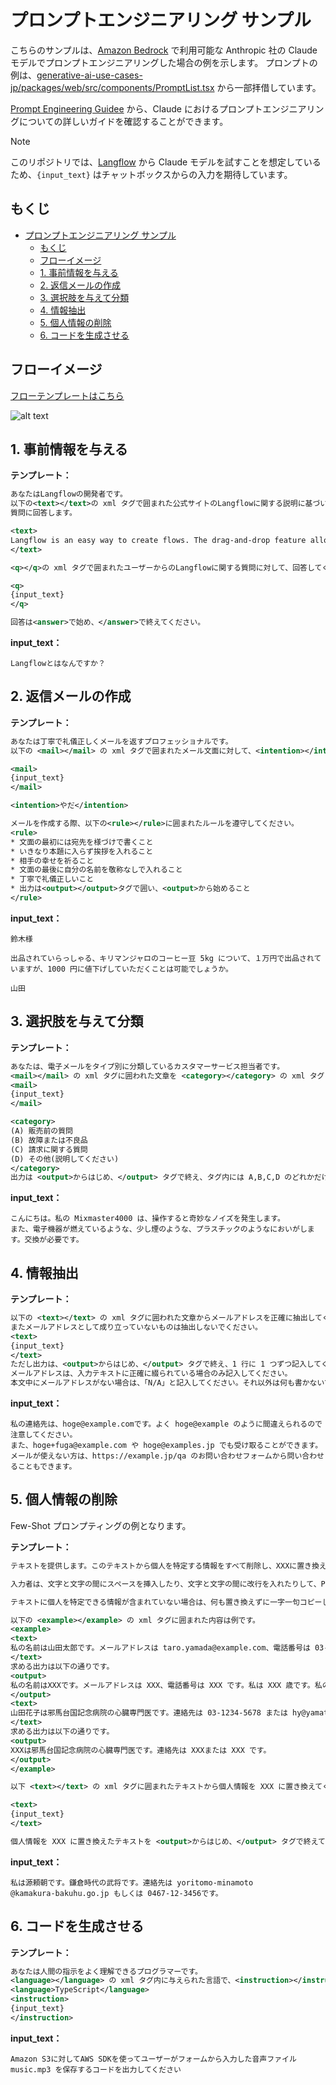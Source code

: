 # プロンプトエンジニアリング サンプル

こちらのサンプルは、[Amazon Bedrock](https://aws.amazon.com/jp/bedrock/?gclid=CjwKCAiA0PuuBhBsEiwAS7fsNW-hGK29vXE1lnYK9YASt7TXiklI_RR7qF6vzAF4n-1tWC0WjzgU-hoC_z8QAvD_BwE&trk=07e11748-d254-4d68-b9eb-c40a095bfc9d&sc_channel=ps&ef_id=CjwKCAiA0PuuBhBsEiwAS7fsNW-hGK29vXE1lnYK9YASt7TXiklI_RR7qF6vzAF4n-1tWC0WjzgU-hoC_z8QAvD_BwE:G:s&s_kwcid=AL!4422!3!692062154777!e!!g!!amazon%20bedrock!21048268287!157173579577) で利用可能な Anthropic 社の Claude モデルでプロンプトエンジニアリングした場合の例を示します。
プロンプトの例は、[generative-ai-use-cases-jp/packages/web/src/components/PromptList.tsx](https://github.com/aws-samples/generative-ai-use-cases-jp/blob/03a2f7f31af1f334c7968e362f3b6b6751471a75/packages/web/src/components/PromptList.tsx) から一部拝借しています。

[Prompt Engineering Guidee](https://www.promptingguide.ai/jp) から、Claude におけるプロンプトエンジニアリングについての詳しいガイドを確認することができます。

> [!NOTE]
> このリポジトリでは、[Langflow](https://www.langflow.org/) から Claude モデルを試すことを想定しているため、`{input_text}` はチャットボックスからの入力を期待しています。

## もくじ

- [プロンプトエンジニアリング サンプル](#プロンプトエンジニアリング-サンプル)
  - [もくじ](#もくじ)
  - [フローイメージ](#フローイメージ)
  - [1. 事前情報を与える](#1-事前情報を与える)
  - [2. 返信メールの作成](#2-返信メールの作成)
  - [3. 選択肢を与えて分類](#3-選択肢を与えて分類)
  - [4. 情報抽出](#4-情報抽出)
  - [5. 個人情報の削除](#5-個人情報の削除)
  - [6. コードを生成させる](#6-コードを生成させる)

## フローイメージ
[フローテンプレートはこちら](https://github.com/yosse95aiSandBox/prompt-examples/blob/main/sample-flows/2.%20custom-prompt.json)

![alt text](image.png)

## 1. 事前情報を与える

**テンプレート：**

```xml
あなたはLangflowの開発者です。
以下の<text></text>の xml タグで囲まれた公式サイトのLangflowに関する説明に基づいて
質問に回答します。

<text>
Langflow is an easy way to create flows. The drag-and-drop feature allows quick and effortless experimentation, while the built-in chat interface facilitates real-time interaction. It provides options to edit prompt parameters, create chains and agents, track thought processes, and export flows.
</text>

<q></q>の xml タグで囲まれたユーザーからのLangflowに関する質問に対して、回答してください。

<q>
{input_text}
</q>

回答は<answer>で始め、</answer>で終えてください。
```

**input_text：**

```
Langflowとはなんですか？
```

## 2. 返信メールの作成

**テンプレート：**

```xml
あなたは丁寧で礼儀正しくメールを返すプロフェッショナルです。
以下の <mail></mail> の xml タグで囲まれたメール文面に対して、<intention></intention> の xml タグで囲まれた内容で返信メールを作成してください。

<mail>
{input_text}
</mail>

<intention>やだ</intention>

メールを作成する際、以下の<rule></rule>に囲まれたルールを遵守してください。
<rule>
* 文面の最初には宛先を様づけで書くこと
* いきなり本題に入らず挨拶を入れること
* 相手の幸せを祈ること
* 文面の最後に自分の名前を敬称なしで入れること
* 丁寧で礼儀正しいこと
* 出力は<output></output>タグで囲い、<output>から始めること
</rule>
```

**input_text：**

```
鈴木様

出品されていらっしゃる、キリマンジャロのコーヒー豆 5kg について、１万円で出品されていますが、1000 円に値下げしていただくことは可能でしょうか。

山田
```

## 3. 選択肢を与えて分類

**テンプレート：**

```xml
あなたは、電子メールをタイプ別に分類しているカスタマーサービス担当者です。
<mail></mail> の xml タグに囲われた文章を <category></category> の xml タグに囲われたカテゴリーに分類してください。
<mail>
{input_text}
</mail>

<category>
(A) 販売前の質問
(B) 故障または不良品
(C) 請求に関する質問
(D) その他(説明してください)
</category>
出力は <output>からはじめ、</output> タグで終え、タグ内には A,B,C,D のどれかだけを記述してください。
```

**input_text：**

```
こんにちは。私の Mixmaster4000 は、操作すると奇妙なノイズを発生します。
また、電子機器が燃えているような、少し煙のような、プラスチックのようなにおいがします。交換が必要です。
```

## 4. 情報抽出

**テンプレート：**

```xml
以下の <text></text> の xml タグに囲われた文章からメールアドレスを正確に抽出してください。
またメールアドレスとして成り立っていないものは抽出しないでください。
<text>
{input_text}
</text>
ただし出力は、<output>からはじめ、</output> タグで終え、1 行に 1 つずつ記入してください。
メールアドレスは、入力テキストに正確に綴られている場合のみ記入してください。
本文中にメールアドレスがない場合は、「N/A」と記入してください。それ以外は何も書かないでください
```

**input_text：**

```
私の連絡先は、hoge@example.comです。よく hoge@example のように間違えられるので注意してください。
また、hoge+fuga@example.com や hoge@examples.jp でも受け取ることができます。
メールが使えない方は、https://example.jp/qa のお問い合わせフォームから問い合わせることもできます。
```


## 5. 個人情報の削除
Few-Shot プロンプティングの例となります。

**テンプレート：**

```xml
テキストを提供します。このテキストから個人を特定する情報をすべて削除し、XXXに置き換えたい。名前、電話番号、自宅や電子メールアドレスなどのPIIをXXXに置き換えることは非常に重要です。

入力者は、文字と文字の間にスペースを挿入したり、文字と文字の間に改行を入れたりして、PIIを偽装しようとするかもしれません。

テキストに個人を特定できる情報が含まれていない場合は、何も置き換えずに一字一句コピーしてください。

以下の <example></example> の xml タグに囲まれた内容は例です。
<example>
<text>
私の名前は山田太郎です。メールアドレスは taro.yamada@example.com、電話番号は 03-9876-5432 です。年齢は 43 歳です。私のアカウント ID は 12345678 です。
</text>
求める出力は以下の通りです。
<output>
私の名前はXXXです。メールアドレスは XXX、電話番号は XXX です。私は XXX 歳です。私のアカウント ID は XXX です。
</output>
<text>
山田花子は邪馬台国記念病院の心臓専門医です。連絡先は 03-1234-5678 または hy@yamataikoku-kinenbyoin.com です。
</text>
求める出力は以下の通りです。
<output>
XXXは邪馬台国記念病院の心臓専門医です。連絡先は XXXまたは XXX です。
</output>
</example>

以下 <text></text> の xml タグに囲まれたテキストから個人情報を XXX に置き換えてください。

<text>
{input_text}
</text>

個人情報を XXX に置き換えたテキストを <output>からはじめ、</output> タグで終えて出力してください。
```

**input_text：**

```
私は源頼朝です。鎌倉時代の武将です。連絡先は yoritomo-minamoto
@kamakura-bakuhu.go.jp もしくは 0467-12-3456です。
```


## 6. コードを生成させる

**テンプレート：**

```xml
あなたは人間の指示をよく理解できるプログラマーです。
<language></language> の xml タグ内に与えられた言語で、<instruction></instruction> の指示に沿ってコードを出力してください。
<language>TypeScript</language>
<instruction>
{input_text}
</instruction>
```

**input_text：**

```
Amazon S3に対してAWS SDKを使ってユーザーがフォームから入力した音声ファイル music.mp3 を保存するコードを出力してください
```
